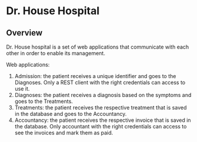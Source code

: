 <h1>Dr. House Hospital</h1>
<h2>Overview</h2>
<p>Dr. House hospital is a set of web applications that communicate with each other in order to enable its management.</p>
<p>Web applications:</p>
<ol>
<li>Admission: the patient receives a unique identifier and goes to the Diagnoses. Only a REST client with the right credentials can access to use it.</li>
<li>Diagnoses: the patient receives a diagnosis based on the symptoms and goes to the Treatments.</li>
<li>Treatments: the patient receives the respective treatment that is saved in the database and goes to the Accountancy.</li>
<li>Accountancy: the patient receives the respective invoice that is saved in the database. Only accountant with the right credentials can access to see the invoices and mark them as paid.</li>
</ol>
